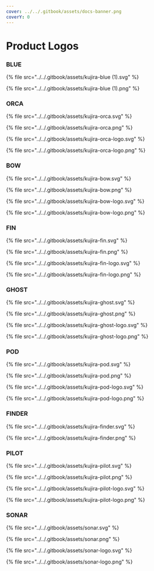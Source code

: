 ```yaml
---
cover: ../../.gitbook/assets/docs-banner.png
coverY: 0
---
```


# Product Logos

### BLUE

{% file src="../../.gitbook/assets/kujira-blue (1).svg" %}

{% file src="../../.gitbook/assets/kujira-blue (1).png" %}

### ORCA

{% file src="../../.gitbook/assets/kujira-orca.svg" %}

{% file src="../../.gitbook/assets/kujira-orca.png" %}

{% file src="../../.gitbook/assets/kujira-orca-logo.svg" %}

{% file src="../../.gitbook/assets/kujira-orca-logo.png" %}

### BOW

{% file src="../../.gitbook/assets/kujira-bow.svg" %}

{% file src="../../.gitbook/assets/kujira-bow.png" %}

{% file src="../../.gitbook/assets/kujira-bow-logo.svg" %}

{% file src="../../.gitbook/assets/kujira-bow-logo.png" %}

### FIN

{% file src="../../.gitbook/assets/kujira-fin.svg" %}

{% file src="../../.gitbook/assets/kujira-fin.png" %}

{% file src="../../.gitbook/assets/kujira-fin-logo.svg" %}

{% file src="../../.gitbook/assets/kujira-fin-logo.png" %}

### GHOST

{% file src="../../.gitbook/assets/kujira-ghost.svg" %}

{% file src="../../.gitbook/assets/kujira-ghost.png" %}

{% file src="../../.gitbook/assets/kujira-ghost-logo.svg" %}

{% file src="../../.gitbook/assets/kujira-ghost-logo.png" %}

### POD

{% file src="../../.gitbook/assets/kujira-pod.svg" %}

{% file src="../../.gitbook/assets/kujira-pod.png" %}

{% file src="../../.gitbook/assets/kujira-pod-logo.svg" %}

{% file src="../../.gitbook/assets/kujira-pod-logo.png" %}

### FINDER

{% file src="../../.gitbook/assets/kujira-finder.svg" %}

{% file src="../../.gitbook/assets/kujira-finder.png" %}

### PILOT

{% file src="../../.gitbook/assets/kujira-pilot.svg" %}

{% file src="../../.gitbook/assets/kujira-pilot.png" %}

{% file src="../../.gitbook/assets/kujira-pilot-logo.svg" %}

{% file src="../../.gitbook/assets/kujira-pilot-logo.png" %}

### SONAR

{% file src="../../.gitbook/assets/sonar.svg" %}

{% file src="../../.gitbook/assets/sonar.png" %}

{% file src="../../.gitbook/assets/sonar-logo.svg" %}

{% file src="../../.gitbook/assets/sonar-logo.png" %}
